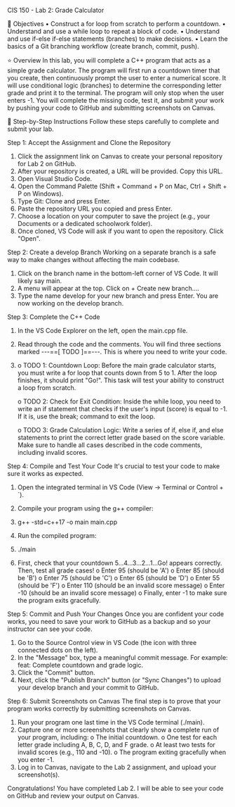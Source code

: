 CIS 150 - Lab 2: Grade Calculator

🎯 Objectives
•	Construct a for loop from scratch to perform a countdown.
•	Understand and use a while loop to repeat a block of code.
•	Understand and use if-else if-else statements (branches) to make decisions.
•	Learn the basics of a Git branching workflow (create branch, commit, push).

⭐ Overview
In this lab, you will complete a C++ program that acts as a simple grade calculator. The program will first run a countdown timer that you create, then continuously prompt the user to enter a numerical score. It will use conditional logic (branches) to determine the corresponding letter grade and print it to the terminal. The program will only stop when the user enters -1.
You will complete the missing code, test it, and submit your work by pushing your code to GitHub and submitting screenshots on Canvas.

📝 Step-by-Step Instructions
Follow these steps carefully to complete and submit your lab.

Step 1: Accept the Assignment and Clone the Repository
1.	Click the assignment link on Canvas to create your personal repository for Lab 2 on GitHub.
2.	After your repository is created, a URL will be provided. Copy this URL.
3.	Open Visual Studio Code.
4.	Open the Command Palette (Shift + Command + P on Mac, Ctrl + Shift + P on Windows).
5.	Type Git: Clone and press Enter.
6.	Paste the repository URL you copied and press Enter.
7.	Choose a location on your computer to save the project (e.g., your Documents or a dedicated schoolwork folder).
8.	Once cloned, VS Code will ask if you want to open the repository. Click "Open".
   
Step 2: Create a develop Branch
Working on a separate branch is a safe way to make changes without affecting the main codebase.
1.	Click on the branch name in the bottom-left corner of VS Code. It will likely say main.
2.	A menu will appear at the top. Click on + Create new branch....
3.	Type the name develop for your new branch and press Enter. You are now working on the develop branch.

Step 3: Complete the C++ Code
1.	In the VS Code Explorer on the left, open the main.cpp file.
2.	Read through the code and the comments. You will find three sections marked ---==[ TODO ]==---. This is where you need to write your code.
  
4.
   o	TODO 1: Countdown Loop: Before the main grade calculator starts, you must write a for loop that counts down from 5 to 1. After the loop finishes, it should print "Go!". This task will test your ability to construct a loop from scratch.
   
   o	TODO 2: Check for Exit Condition: Inside the while loop, you need to write an if statement that checks if the user's input (score) is equal to -1. If it is, use the break; command to exit the loop.

   o	TODO 3: Grade Calculation Logic: Write a series of if, else if, and else statements to print the correct letter grade based on the score variable. Make sure to handle all cases described in the code comments, including invalid scores.

Step 4: Compile and Test Your Code
It's crucial to test your code to make sure it works as expected.
1.	Open the integrated terminal in VS Code (View -> Terminal or Control + `).
2.	Compile your program using the g++ compiler:
3.	g++ -std=c++17 -o main main.cpp

4.	Run the compiled program:
5.	./main

6.	First, check that your countdown 5...4...3...2...1...Go! appears correctly. Then, test all grade cases!
o	Enter 95 (should be 'A')
o	Enter 85 (should be 'B')
o	Enter 75 (should be 'C')
o	Enter 65 (should be 'D')
o	Enter 55 (should be 'F')
o	Enter 110 (should be an invalid score message)
o	Enter -10 (should be an invalid score message)
o	Finally, enter -1 to make sure the program exits gracefully.

Step 5: Commit and Push Your Changes
Once you are confident your code works, you need to save your work to GitHub as a backup and so your instructor can see your code.
1.	Go to the Source Control view in VS Code (the icon with three connected dots on the left).
2.	In the "Message" box, type a meaningful commit message. For example: feat: Complete countdown and grade logic.
3.	Click the "Commit" button.
4.	Next, click the "Publish Branch" button (or "Sync Changes") to upload your develop branch and your commit to GitHub.

Step 6: Submit Screenshots on Canvas
The final step is to prove that your program works correctly by submitting screenshots on Canvas.
1.	Run your program one last time in the VS Code terminal (./main).
2.	Capture one or more screenshots that clearly show a complete run of your program, including:
o	The initial countdown.
o	One test for each letter grade including A, B, C, D, and F grade.
o	At least two tests for invalid scores (e.g., 110 and -10).
o	The program exiting gracefully when you enter -1.
3.	Log in to Canvas, navigate to the Lab 2 assignment, and upload your screenshot(s).
   
Congratulations! You have completed Lab 2. I will be able to see your code on GitHub and review your output on Canvas.

